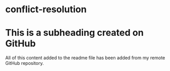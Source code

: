 # conflict-resolution

# This is a subheading created on GitHub
All of this content added to the readme file has been added from my remote GitHub repository.
